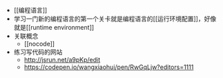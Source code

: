 - [[编程语言]]
- 学习一门新的编程语言的第一个关卡就是编程语言的[[运行环境配置]]，好像就是[[runtime environment]]
- 关联概念
    - [[nocode]]
- 练习写代码的网站
    - http://jsrun.net/a9pKp/edit
    - https://codepen.io/wangxiaohui/pen/RwGqLjw?editors=1111
